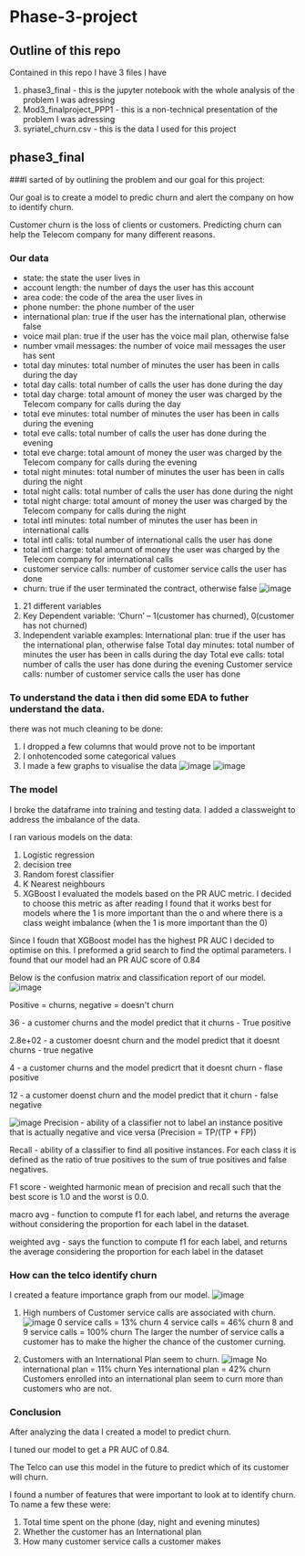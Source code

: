 # Phase-3-project

## Outline of this repo
Contained in this repo I have 3 files I have
1. phase3_final - this is the jupyter notebook with the whole analysis of the problem I was adressing 
2. Mod3_finalproject_PPP1 - this is a non-technical presentation of the problem I was adressing
3. syriatel_churn.csv - this is the data I used for this project 

## phase3_final
###I sarted of by outlining the problem and our goal for this project:

Our goal is to create a model to predic churn and alert the company on how to identify churn.

Customer churn is the loss of clients or customers. Predicting churn can help the Telecom company for many different reasons. 

### Our data
* state: the state the user lives in
* account length: the number of days the user has this account
* area code: the code of the area the user lives in
* phone number: the phone number of the user
* international plan: true if the user has the international plan, otherwise false
* voice mail plan: true if the user has the voice mail plan, otherwise false
* number vmail messages: the number of voice mail messages the user has sent
* total day minutes: total number of minutes the user has been in calls during the day
* total day calls: total number of calls the user has done during the day
* total day charge: total amount of money the user was charged by the Telecom company for calls during the day
* total eve minutes: total number of minutes the user has been in calls during the evening
* total eve calls: total number of calls the user has done during the evening
* total eve charge: total amount of money the user was charged by the Telecom company for calls during the evening
* total night minutes: total number of minutes the user has been in calls during the night
* total night calls: total number of calls the user has done during the night
* total night charge: total amount of money the user was charged by the Telecom company for calls during the night
* total intl minutes: total number of minutes the user has been in international calls
* total intl calls: total number of international calls the user has done
* total intl charge: total amount of money the user was charged by the Telecom company for international calls
* customer service calls: number of customer service calls the user has done
* churn: true if the user terminated the contract, otherwise false
![image](https://user-images.githubusercontent.com/59200380/148935235-c5ae7d95-8395-4fc2-8def-a8e49f11f5b9.png)

1. 21 different variables 
2. Key Dependent variable: 
     ‘Churn’ – 1(customer has churned), 0(customer has not churned)
3. Independent variable examples: 
       International plan: true if the user has the international plan, otherwise false
       Total day minutes: total number of minutes the user has been in calls during the day
       Total eve calls: total number of calls the user has done during the evening
       Customer service calls: number of customer service calls the user has done


### To understand the data i then did some EDA to futher understand the data. 
there was not much cleaning to be done:
1. I dropped a few columns that would prove not to be important 
2. I onhotencoded some categorical values
3. I made a few graphs to visualise the data 
![image](https://user-images.githubusercontent.com/59200380/148936324-89ffac25-12b2-46b2-a755-c605d207c4bd.png)
![image](https://user-images.githubusercontent.com/59200380/148936377-b551bcd1-5326-4721-9107-f638c387c75c.png)


### The model

I broke the dataframe into training and testing data. I added a classweight to address the imbalance of the data.

I ran various models on the data:
1. Logistic regression 
2. decision tree
3. Random forest classifier
4. K Nearest neighbours
5. XGBoost
I evaluated the models based on the PR AUC metric. I decided to choose this metric as after reading I found that it works best for models where the 1 is more important than the o and where there is a class weight imbalance (when the 1 is more important than the 0)

Since I foudn that XGBoost model has the highest PR AUC I decided to optimise on this. 
I preformed a grid search to find the optimal parameters. I found that our model had an PR AUC score of 0.84

Below is the confusion matrix and classification report of our model.
![image](https://user-images.githubusercontent.com/59200380/148992027-a1994fca-ad54-447b-9fb1-e3bd64d6f98c.png)


Positive = churns, negative = doesn't churn

36 - a customer churns and the model predict that it churns - True positive

2.8e+02 - a customer doesnt churn and the model predict that it doesnt churns - true negative 

4 - a customer churns and the model predicrt that it doesnt churn - flase positive

12 - a customer doenst churn and the model predict that it churn - false negative

![image](https://user-images.githubusercontent.com/59200380/148992155-cb45632a-6f86-48b6-bfdf-8b67adafbfaf.png)
Precision - ability of a classifier not to label an instance positive that is actually negative and vice versa (Precision = TP/(TP + FP))

Recall - ability of a classifier to find all positive instances. For each class it is defined as the ratio of true positives to the sum of true positives and false negatives.

F1 score - weighted harmonic mean of precision and recall such that the best score is 1.0 and the worst is 0.0.

macro avg - function to compute f1 for each label, and returns the average without considering the proportion for each label in the dataset. 

weighted avg - says the function to compute f1 for each label, and returns the average considering the proportion for each label in the dataset

### How can the telco identify churn 

I created a feature importance graph from our model.
![image](https://user-images.githubusercontent.com/59200380/148993001-4d5a7b5e-f945-4e6d-a88e-90b877ec09dd.png)

1. High numbers of Customer service calls are associated with churn. 
![image](https://user-images.githubusercontent.com/59200380/148993087-0afb3460-2a66-47c6-a6bc-ea873ce4fcd1.png)
0 service calls = 13% churn 
4 service calls = 46% churn 
8 and 9 service calls = 100% churn 
The larger the number of service calls a customer has to make the higher the chance of the customer curning.

2. Customers with an International Plan seem to churn.
![image](https://user-images.githubusercontent.com/59200380/148993265-ead97e89-f828-47fb-b5c8-c717fe1f67a6.png)
No international plan = 11% churn 
Yes international plan = 42% churn 
Customers enrolled into an international plan seem to curn more than customers who are not.


### Conclusion

After analyzing the data I created a model to predict churn.

I tuned our model to get a PR AUC of 0.84.

The Telco can use this model in the future to predict which of its customer will churn.

I found a number of features that were important to look at to identify churn. To name a few these were:
1. Total time spent on the phone (day, night and evening minutes)
2. Whether the customer has an International plan
3. How many customer service calls a customer makes

